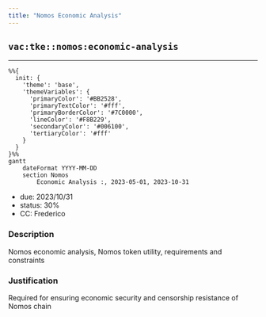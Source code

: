 ```yaml
---
title: "Nomos Economic Analysis"
---
```

## `vac:tke::nomos:economic-analysis`
---

```mermaid
%%{ 
  init: { 
    'theme': 'base', 
    'themeVariables': { 
      'primaryColor': '#BB2528', 
      'primaryTextColor': '#fff', 
      'primaryBorderColor': '#7C0000', 
      'lineColor': '#F8B229', 
      'secondaryColor': '#006100', 
      'tertiaryColor': '#fff' 
    } 
  } 
}%%
gantt
	dateFormat YYYY-MM-DD 
	section Nomos
		Economic Analysis :, 2023-05-01, 2023-10-31
```
- due: 2023/10/31
- status: 30%
- CC: Frederico

### Description

Nomos economic analysis, Nomos token utility, requirements and constraints

### Justification

Required for ensuring economic security and censorship resistance of Nomos chain
